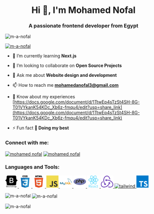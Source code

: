 <h1 align="center">Hi 👋, I'm Mohamed Nofal</h1>
<h3 align="center">A passionate frontend developer from Egypt</h3>

<p align="left"> <img src="https://komarev.com/ghpvc/?username=m-a-nofal&label=Profile%20views&color=0e75b6&style=flat" alt="m-a-nofal" /> </p>

<p align="left"> <a href="https://github.com/ryo-ma/github-profile-trophy"><img src="https://github-profile-trophy.vercel.app/?username=m-a-nofal" alt="m-a-nofal" /></a> </p>

- 🌱 I’m currently learning **Next.js**

- 👯 I’m looking to collaborate on **Open Source Projects**

- 💬 Ask me about **Website design and development**

- 📫 How to reach me **mohamedanofal3@gmail.com**

- 📄 Know about my experiences [https://docs.google.com/document/d/1TtwEp4sTzSt4SH-8G-T01VYkanK54KDc_Xb6z-fmqu4/edit?usp=share_link](https://docs.google.com/document/d/1TtwEp4sTzSt4SH-8G-T01VYkanK54KDc_Xb6z-fmqu4/edit?usp=share_link)

- ⚡ Fun fact **🐼 Doing my best**

<h3 align="left">Connect with me:</h3>
<p align="left">
<a href="https://linkedin.com/in/mohamed nofal" target="blank"><img align="center" src="https://raw.githubusercontent.com/rahuldkjain/github-profile-readme-generator/master/src/images/icons/Social/linked-in-alt.svg" alt="mohamed nofal" height="30" width="40" /></a>
<a href="https://fb.com/mohamed nofal" target="blank"><img align="center" src="https://raw.githubusercontent.com/rahuldkjain/github-profile-readme-generator/master/src/images/icons/Social/facebook.svg" alt="mohamed nofal" height="30" width="40" /></a>
</p>

<h3 align="left">Languages and Tools:</h3>
<p align="left"> <a href="https://getbootstrap.com" target="_blank" rel="noreferrer"> <img src="https://raw.githubusercontent.com/devicons/devicon/master/icons/bootstrap/bootstrap-plain-wordmark.svg" alt="bootstrap" width="40" height="40"/> </a> <a href="https://www.w3schools.com/css/" target="_blank" rel="noreferrer"> <img src="https://raw.githubusercontent.com/devicons/devicon/master/icons/css3/css3-original-wordmark.svg" alt="css3" width="40" height="40"/> </a> <a href="https://www.w3.org/html/" target="_blank" rel="noreferrer"> <img src="https://raw.githubusercontent.com/devicons/devicon/master/icons/html5/html5-original-wordmark.svg" alt="html5" width="40" height="40"/> </a> <a href="https://developer.mozilla.org/en-US/docs/Web/JavaScript" target="_blank" rel="noreferrer"> <img src="https://raw.githubusercontent.com/devicons/devicon/master/icons/javascript/javascript-original.svg" alt="javascript" width="40" height="40"/> </a> <a href="https://www.mysql.com/" target="_blank" rel="noreferrer"> <img src="https://raw.githubusercontent.com/devicons/devicon/master/icons/mysql/mysql-original-wordmark.svg" alt="mysql" width="40" height="40"/> </a> <a href="https://www.php.net" target="_blank" rel="noreferrer"> <img src="https://raw.githubusercontent.com/devicons/devicon/master/icons/php/php-original.svg" alt="php" width="40" height="40"/> </a> <a href="https://reactjs.org/" target="_blank" rel="noreferrer"> <img src="https://raw.githubusercontent.com/devicons/devicon/master/icons/react/react-original-wordmark.svg" alt="react" width="40" height="40"/> </a> <a href="https://redux.js.org" target="_blank" rel="noreferrer"> <img src="https://raw.githubusercontent.com/devicons/devicon/master/icons/redux/redux-original.svg" alt="redux" width="40" height="40"/> </a> <a href="https://tailwindcss.com/" target="_blank" rel="noreferrer"> <img src="https://www.vectorlogo.zone/logos/tailwindcss/tailwindcss-icon.svg" alt="tailwind" width="40" height="40"/> </a> <a href="https://www.typescriptlang.org/" target="_blank" rel="noreferrer"> <img src="https://raw.githubusercontent.com/devicons/devicon/master/icons/typescript/typescript-original.svg" alt="typescript" width="40" height="40"/> </a> </p>

<p><img align="left" src="https://github-readme-stats.vercel.app/api/top-langs?username=m-a-nofal&show_icons=true&locale=en&layout=compact" alt="m-a-nofal" /></p>

<p>&nbsp;<img align="center" src="https://github-readme-stats.vercel.app/api?username=m-a-nofal&show_icons=true&locale=en" alt="m-a-nofal" /></p>

<p><img align="center" src="https://github-readme-streak-stats.herokuapp.com/?user=m-a-nofal&" alt="m-a-nofal" /></p>
